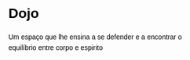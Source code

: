 # Dojo
Um espaço que lhe ensina a se defender e a encontrar o equilíbrio entre corpo e espirito
<!DOCTYPE html>
<html lang="pt-BR">
<head>
    <meta charset="UTF-8">
    <meta name="viewport" content="width=device-width, initial-scale=1.0">
    <title>Dojo Taishin - Karatê-Do Tradicional</title>
    <style>
        /* Reset e Variáveis de Cores */
        :root {
            --preto: #000000;
            --branco: #FFFFFF;
            --vermelho: #D00;
            --cinza: #F5F5F5;
        }
        * {
            margin: 0;
            padding: 0;
            box-sizing: border-box;
            font-family: 'Arial', sans-serif;
        }
        body {
            line-height: 1.6;
            color: var(--preto);
        }

        /* Header */
        header {
            background-color: var(--preto);
            color: var(--branco);
            padding: 20px;
            display: flex;
            justify-content: space-between;
            align-items: center;
            flex-wrap: wrap;
        }
        .logo img {
            height: 60px;
            width: auto;
        }
        nav ul {
            display: flex;
            list-style: none;
            gap: 20px;
        }
        nav ul li a {
            color: var(--branco);
            text-decoration: none;
            font-weight: bold;
            transition: 0.3s;
        }
        nav ul li a:hover {
            color: var(--vermelho);
        }

        /* Banner Hero */
        .banner {
            background: linear-gradient(rgba(0, 0, 0, 0.7), rgba(0, 0, 0, 0.7)), url('https://exemplo.com/sua-imagem-de-banner.jpg');
            background-size: cover;
            background-position: center;
            height: 70vh;
            display: flex;
            flex-direction: column;
            justify-content: center;
            align-items: center;
            text-align: center;
            color: var(--branco);
            padding: 20px;
        }
        .banner h1 {
            font-size: 3rem;
            margin-bottom: 20px;
        }
        .banner p {
            font-size: 1.2rem;
            max-width: 800px;
            margin-bottom: 30px;
        }
        .btn {
            background-color: var(--vermelho);
            color: var(--branco);
            padding: 12px 30px;
            border-radius: 5px;
            text-decoration: none;
            font-weight: bold;
            transition: 0.3s;
        }
        .btn:hover {
            background-color: #B00;
        }

        /* Seção Sobre */
        .sobre {
            padding: 80px 20px;
            text-align: center;
            background-color: var(--cinza);
        }
        .sobre h2 {
            font-size: 2.5rem;
            margin-bottom: 30px;
            color: var(--vermelho);
        }
        .sobre p {
            max-width: 800px;
            margin: 0 auto 30px;
        }

        /* Seção Horários */
        .horarios {
            padding: 80px 20px;
            text-align: center;
        }
        .horarios h2 {
            font-size: 2.5rem;
            margin-bottom: 30px;
            color: var(--vermelho);
        }
        table {
            width: 100%;
            max-width: 800px;
            margin: 0 auto;
            border-collapse: collapse;
        }
        th, td {
            border: 1px solid #DDD;
            padding: 15px;
            text-align: center;
        }
        th {
            background-color: var(--vermelho);
            color: var(--branco);
        }

        /* Rodapé */
        footer {
            background-color: var(--preto);
            color: var(--branco);
            text-align: center;
            padding: 30px;
        }

        /* Responsividade */
        @media (max-width: 768px) {
            nav ul {
                flex-direction: column;
                gap: 10px;
            }
            .banner h1 {
                font-size: 2rem;
            }
        }
    </style>
</head>
<body>
    <!-- Cabeçalho -->
    <header>
        <div class="logo">
            <img src="https://exemplo.com/logo-dojo.png" alt="Logo Dojo Seishin">
        </div>
        <nav>
            <ul>
                <li><a href="#home">Home</a></li>
                <li><a href="#sobre">Sobre</a></li>
                <li><a href="#horarios">Horários</a></li>
                <li><a href="#contato">Contato</a></li>
            </ul>
        </nav>
    </header>

    <!-- Banner Principal -->
    <section class="banner" id="home">
        <h1>Dojo Taishin</h1>
        <p>Karatê Shorinryu tradicional para todas as idades. Venha fazer parte da nossa família!</p>
        <a href="#contato" class="btn">Agende uma aula experimental</a>
    </section>

    <!-- Seção Sobre -->
    <section class="sobre" id="sobre">
        <h2>Sobre o Dojo</h2>
        <p>Fundado em 2025 pelo Sensei Patrik da Rocha, o Dojo Taishin segue os princípios do karatê Shorinryu: respeito, disciplina e excelência técnica.</p>
        <p>Nossas aulas são adaptadas para crianças, adolescentes e adultos, com foco no desenvolvimento físico e mental.</p>
    </section>

    <!-- Seção Horários -->
    <section class="horarios" id="horarios">
        <h2>Horários das Aulas</h2>
        <table>
            <tr>
                <th>Turma</th>
                <th>Dias</th>
                <th>Horário</th>
            </tr>
            <tr>
                <td>Infantil (6-12 anos)</td>
                <td>Segunda e Quarta</td>
                <td>18h - 19h</td>
            </tr>
            <tr>
                <td>Adultos (a partir de 13 anos)</td>
                <td>Terça e Quinta</td>
                <td>20h - 21h30</td>
            </tr>
        </table>
    </section>

    <!-- Rodapé -->
    <footer id="contato">
        <p>Entre em contato: (11) 99911-8999 | patrikrch321@gmail.com</p>
        <p>&copy; 2025 Dojo Taishin. Todos os direitos reservados.</p>
    </footer>
</body>
</html>
